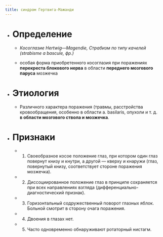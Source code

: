 ```yaml
---
title: синдром Гертвига-Мажанди
---
```


- # Определение
	 - _Косоглазие Hertwig—Magendie, Страбизм по типу качелей (strabisme a bascule, фр.)_

	 - особая форма приобретенного косоглазия при поражениях **перекреста блокового нерва** в области **переднего мозгового паруса** мозжечка

- # Этиология
	 - Различного характера поражения (травмы, расстройства кровообращения, особенно в области a. basilaris, опухоли и т. д. **в области мозгового ствола и мозжечка**.

- # Признаки
	 - 1. Своеобразное косое положение глаз, при котором один глаз повернут книзу и кнутри, а другой — кверху и кнаружи (глаз, повернутый книзу, соответствует стороне поражения мозжечка).

	 - 2. Диссоциированное положение глаз в принципе сохраняется при всех направлениях взгляда (дифференциально-диагностический признак).

	 - 3. Горизонтальный содружественный поворот глазных яблок. Больной смотрит в сторону очага поражения.

	 - 4. Двоения в глазах нет.

	 - 5. Часто одновременно обнаруживают ротаторный нистагм.
